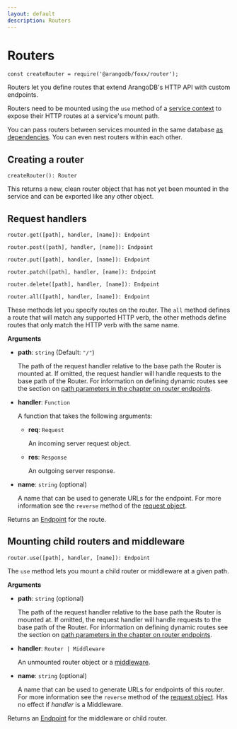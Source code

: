 ```yaml
---
layout: default
description: Routers
---
```

Routers
=======

`const createRouter = require('@arangodb/foxx/router');`

Routers let you define routes that extend ArangoDB's HTTP API with custom endpoints.

Routers need to be mounted using the `use` method of a [service context](foxx-context.html) to expose their HTTP routes at a service's mount path.

You can pass routers between services mounted in the same database [as dependencies](foxx-dependencies.html). You can even nest routers within each other.

Creating a router
-----------------

`createRouter(): Router`

This returns a new, clean router object that has not yet been mounted in the service and can be exported like any other object.

Request handlers
----------------

`router.get([path], handler, [name]): Endpoint`

`router.post([path], handler, [name]): Endpoint`

`router.put([path], handler, [name]): Endpoint`

`router.patch([path], handler, [name]): Endpoint`

`router.delete([path], handler, [name]): Endpoint`

`router.all([path], handler, [name]): Endpoint`

These methods let you specify routes on the router. The `all` method defines a route that will match any supported HTTP verb, the other methods define routes that only match the HTTP verb with the same name.

**Arguments**

* **path**: `string` (Default: `"/"`)

  The path of the request handler relative to the base path the Router is mounted at. If omitted, the request handler will handle requests to the base path of the Router. For information on defining dynamic routes see the section on [path parameters in the chapter on router endpoints](foxx-router-endpoints.html#pathparam).

* **handler**: `Function`

  A function that takes the following arguments:

  * **req**: `Request`

    An incoming server request object.

  * **res**: `Response`

    An outgoing server response.

* **name**: `string` (optional)

  A name that can be used to generate URLs for the endpoint. For more information see the `reverse` method of the [request object](foxx-router-request.html).

Returns an [Endpoint](foxx-router-endpoints.html) for the route.

Mounting child routers and middleware
-------------------------------------

`router.use([path], handler, [name]): Endpoint`

The `use` method lets you mount a child router or middleware at a given path.

**Arguments**

* **path**: `string` (optional)

  The path of the request handler relative to the base path the Router is mounted at. If omitted, the request handler will handle requests to the base path of the Router. For information on defining dynamic routes see the section on [path parameters in the chapter on router endpoints](foxx-router-endpoints.html#pathparam).

* **handler**: `Router | Middleware`

  An unmounted router object or a [middleware](foxx-router-middleware.html).

* **name**: `string` (optional)

  A name that can be used to generate URLs for endpoints of this router. For more information see the `reverse` method of the [request object](foxx-router-request.html). Has no effect if *handler* is a Middleware.

Returns an [Endpoint](foxx-router-endpoints.html) for the middleware or child router.
